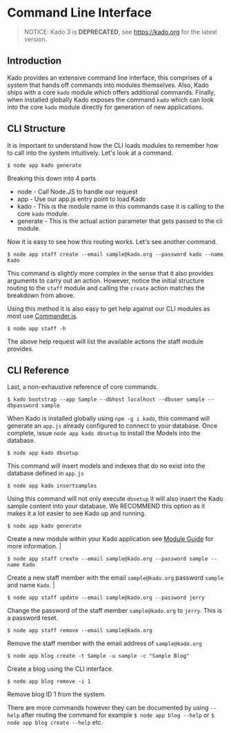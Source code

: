 # Command Line Interface
> NOTICE: Kado 3 is **DEPRECATED**, see https://kado.org for the latest version.

## Introduction

Kado provides an extensive command line interface, this comprises of a system
that hands off commands into modules themselves. Also, Kado ships with a core
`kado` module which offers additional commands. Finally, when installed globally
Kado exposes the command `kado` which can look into the core `kado` module
directly for generation of new applications.

## CLI Structure

It is important to understand how the CLI loads modules to remember how to call
into the system intuitively. Let's look at a command.

```
$ node app kado generate
```

Breaking this down into 4 parts
* node - Call Node.JS to handle our request
* app - Use our app.js entry point to load Kado
* kado - This is the module name in this commands case it is calling to the core
`kado` module.
* generate - This is the actual action parameter that gets passed to the cli
module.

Now it is easy to see how this routing works. Let's see another command.

```
$ node app staff create --email sample@kado.org --password kado --name Kado
```

This command is slightly more complex in the sense that it also provides
arguments to carry out an action. However, notice the initial structure routing
to the `staff` module and calling the `create` action matches the breakdown
from above.

Using this method it is also easy to get help against our CLI modules as most
use [Commander.js](https://www.npmjs.com/package/commander).

```
$ node app staff -h
```

The above help request will list the available actions the staff module
provides.

## CLI Reference

Last, a non-exhaustive reference of core commands.

```
$ kado bootstrap --app Sample --dbhost localhost --dbuser sample --dbpassword sample
```

When Kado is installed globally using `npm -g i kado`, this command will
generate an `app.js` already configured to connect to your database. Once
complete, issue `node app kado dbsetup` to install the Models into the database.

```
$ node app kado dbsetup
```
This command will insert models and indexes that do no exist into the database
defined in `app.js`

```
$ node app kado insertsamples
```

Using this command will not only execute `dbsetup` it will also insert the Kado
sample content into your database. We RECOMMEND this option as it makes it a
lot easier to see Kado up and running.

```
$ node app kado generate
```

Create a new module within your Kado application see
[Module Guide](./Module.md) for more information. |

```
$ node app staff create --email sample@kado.org --password sample --name Kado
```

Create a new staff member with the email `sample@kado.org` password `sample` and
name `Kado`. |

```
$ node app staff update --email sample@kado.org --password jerry
```

Change the password of the staff member `sample@kado.org` to `jerry`. This is a
password reset.

```
$ node app staff remove --email sample@kado.org
```

Remove the staff member with the email address of `sample@kado.org`

```
$ node app blog create -t Sample -u sample -c "Sample Blog"
```

Create a blog using the CLI interface.

```
$ node app blog remove -i 1
```

Remove blog ID 1 from the system.

There are more commands however they can be documented by using `--help` after
routing the command for example
`$ node app blog --help` or `$ node app blog create --help` etc.
